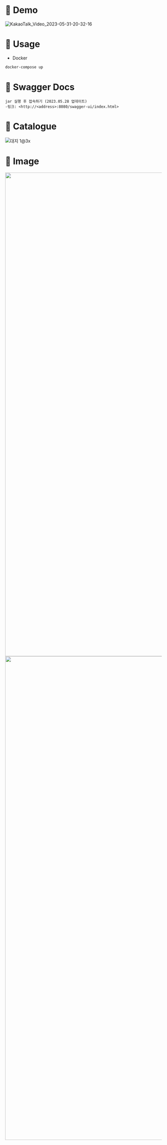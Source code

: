 # 📌 Demo
<p align="center">
    
![KakaoTalk_Video_2023-05-31-20-32-16](https://github.com/seo-00/0xarmoury/assets/82564045/c2015c02-60d5-4d20-86aa-473108859c1a)

   
</p>

# 📌 Usage
* Docker
```bash
docker-compose up
```

# 📌 Swagger Docs
    jar 실행 후 접속하기 (2023.05.28 업데이트)
    -링크: <http://<address>:8080/swagger-ui/index.html>

# 📌 Catalogue

![대지 1@3x](https://github.com/seo-00/0xarmoury/assets/82564045/2e302e3b-06f4-477f-85c4-cc5dedc33e42)


# 📌 Image

<p align="center">
    <img width="1552" alt="스크린샷 2023-05-31 오후 9 13 23" src="https://github.com/seo-00/0xarmoury/assets/82564045/98a4330b-c7c9-4f7c-bc32-e2e2cb441d20">

    
   <img width="1552" alt="스크린샷 2023-05-31 오후 9 14 09" src="https://github.com/seo-00/0xarmoury/assets/82564045/5bd7a705-37bf-4a44-8bce-113b7dc3bbd3">

</p>

